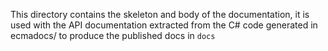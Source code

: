 This directory contains the skeleton and body of the documentation, 
it is used with the API documentation extracted from the C# code generated in ecmadocs/
to produce the published docs in `docs`